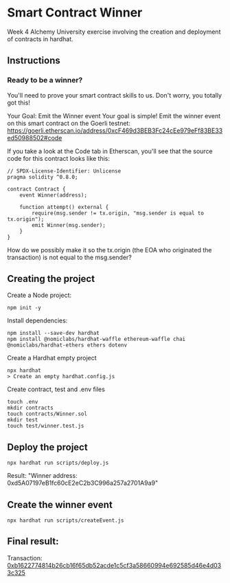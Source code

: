 # Smart Contract Winner
Week 4 Alchemy University exercise involving the creation and deployment of contracts in hardhat.

## Instructions
### Ready to be a winner?
You'll need to prove your smart contract skills to us. Don't worry, you totally got this! 

 Your Goal: Emit the Winner event
Your goal is simple! Emit the winner event on this smart contract on the Goerli testnet: https://goerli.etherscan.io/address/0xcF469d3BEB3Fc24cEe979eFf83BE33ed50988502#code

If you take a look at the Code tab in Etherscan, you'll see that the source code for this contract looks like this:

```solidity
// SPDX-License-Identifier: Unlicense
pragma solidity ^0.8.0;

contract Contract {
    event Winner(address);

    function attempt() external {
        require(msg.sender != tx.origin, "msg.sender is equal to tx.origin");
        emit Winner(msg.sender);
    }
}
```
How do we possibly make it so the tx.origin (the EOA who originated the transaction) is not equal to the msg.sender? 

## Creating the project
Create a Node project:
        
    npm init -y

Install dependencies:

    npm install --save-dev hardhat
    npm install @nomiclabs/hardhat-waffle ethereum-waffle chai @nomiclabs/hardhat-ethers ethers dotenv

Create a Hardhat empty project

    npx hardhat
    > Create an empty hardhat.config.js

Create contract, test and .env files

    touch .env
    mkdir contracts
    touch contracts/Winner.sol
    mkdir test
    touch test/winner.test.js

## Deploy the project
    
    npx hardhat run scripts/deploy.js

Result: "Winner address: 0xd5A07197eB1fc60cE2eC2b3C996a257a2701A9a9"

## Create the winner event

    npx hardhat run scripts/createEvent.js

## Final result: 
Transaction: [0xb1622774814b26cb16f65db52acde1c5cf3a58660994e692585d46e4d033c325](
https://goerli.etherscan.io/tx/0xb1622774814b26cb16f65db52acde1c5cf3a58660994e692585d46e4d033c325)
